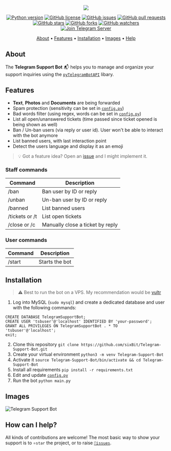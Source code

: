 <p align="center"><a href="https://github.com/sixbit/Telegram-Support-Bot" target="_blank"><img src="https://i.imgur.com/vft81xp.png"></a></p>

<p align="center">
    <a href="https://www.python.org/downloads/release/python-380/"><img src="https://img.shields.io/badge/python-3.8-blue.svg?style=plastic" alt="Python version"></a>
    <a href="https://github.com/sixBit/Telegram-Support-Bot/blob/master/LICENSE"><img src="https://img.shields.io/github/license/sixbit/Telegram-Support-Bot?style=plastic" alt="GitHub license"></a>
    <a href="https://github.com/sixBit/Telegram-Support-Bot/issues"><img src="https://img.shields.io/github/issues/sixbit/Telegram-Support-Bot?style=plastic" alt="GitHub issues"></a>
    <a href="https://github.com/sixBit/Telegram-Support-Bot/pulls"><img src="https://img.shields.io/github/issues-pr/sixbit/Telegram-Support-Bot?style=plastic" alt="GitHub pull requests"></a>
    <br /><a href="https://github.com/sixBit/Telegram-Support-Bot/stargazers"><img src="https://img.shields.io/github/stars/sixbit/Telegram-Support-Bot?style=social" alt="GitHub stars"></a>
    <a href="https://github.com/sixBit/Telegram-Support-Bot/network/members"><img src="https://img.shields.io/github/forks/sixbit/Telegram-Support-Bot?style=social" alt="GitHub forks"></a>
    <a href="https://github.com/sixBit/Telegram-Support-Bot/watchers"><img src="https://img.shields.io/github/watchers/sixbit/Telegram-Support-Bot?style=social" alt="GitHub watchers"></a>
    <br /><a href="https://sixbit.io/telegram"><img src="https://img.shields.io/badge/Join-Community%20Server-00457c.svg?logo=telegram&style=plastic" alt="Join Telegram Server"></a>
</p>

<p align="center">
  <a href="#about">About</a>
  •
  <a href="#features">Features</a>
  •
  <a href="#installation">Installation</a>
  •
  <a href="#images">Images</a>
  •
  <a href="#how-can-i-help">Help</a>
</p>

## About
The **Telegram Support Bot** 📬 helps you to manage and organize your support inquiries using the [`pyTelegramBotAPI`](https://github.com/eternnoir/pyTelegramBotAPI) libary.

## Features
- **Text**, **Photos** and **Documents** are being forwarded
- Spam protection (sensitivity can be set in [`config.py`](https://github.com/sixBit/Telegram-Support-Bot/blob/master/config.py))
- Bad words filter (using regex, words can be set in [`config.py`](https://github.com/sixBit/Telegram-Support-Bot/blob/master/config.py))
- List all open/unanswered tickets (time passed since ticket opened is being shown as well)
- Ban / Un-ban users (via reply or user id). User won't be able to interact with the bot anymore
- List banned users, with last interaction point
- Detect the users language and display it as an emoji

> 💡 Got a feature idea? Open an [issue](https://github.com/sixBit/Telegram-Support-Bot/issues/new) and I might implement it.

### Staff commands
| Command | Description |
| --- | --- |
| /ban | Ban user by ID or reply |
| /unban | Un-ban user by ID or reply |
| /banned | List banned users |
| /tickets or /t | List open tickets |
| /close or /c | Manually close a ticket by reply |

### User commands
| Command | Description |
| --- | --- |
| /start | Starts the bot |


## Installation
> ⚠️ Best to run the bot on a VPS. My recommendation would be [vultr](sixbit.io/vultr)
1. Log into MySQL (`sudo mysql`) and create a dedicated database and user with the following commands:
  ```
  CREATE DATABASE TelegramSupportBot;
  CREATE USER 'tsbuser'@'localhost' IDENTIFIED BY 'your-password';
  GRANT ALL PRIVILEGES ON TelegramSupportBot . * TO 'tsbuser'@'localhost';
  exit;
  ```
2. Clone this repository `git clone https://github.com/sixBit/Telegram-Support-Bot.git`
3. Create your virtual environment `python3 -m venv Telegram-Support-Bot`
4. Activate it `source Telegram-Support-Bot/bin/activate && cd Telegram-Support-Bot`
5. Install all requirements `pip install -r requirements.txt`
6. Edit and update [`config.py`](https://github.com/sixBit/Telegram-Support-Bot/blob/master/config.py)
7. Run the bot `python main.py`


## Images
![Telegram Support Bot](https://i.imgur.com/qf0gmAs.jpg)

## How can I help?
All kinds of contributions are welcome! The most basic way to show your support is to `⭐️star` the project, or to raise [`🐞issues`](https://github.com/sixBit/Telegram-Support-Bot/issues/new).

